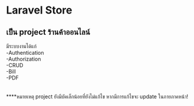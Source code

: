 <h1>Laravel Store</h1>
<h2>เป็น project ร้านค้าออนไลน์</h2>
มีระบบงานได้แก่ <br>
-Authentication <br>
-Authorization <br>
-CRUD <br>
-Bill <br>
-PDF <br>
<br>
<br>
****หมายเหตุ project ยังมีบัคเล็กน้อยที่ยังไม่แก้ไข หากมีการแก้ไขจะ update ในภายภาคหน้า!
